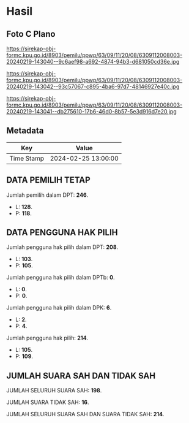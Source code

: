 # Hasil

## Foto C Plano

https://sirekap-obj-formc.kpu.go.id/8903/pemilu/ppwp/63/09/11/20/08/6309112008003-20240219-143040--9c6aef98-a692-4874-94b3-d681050cd36e.jpg

https://sirekap-obj-formc.kpu.go.id/8903/pemilu/ppwp/63/09/11/20/08/6309112008003-20240219-143042--93c57067-c895-4ba6-97d7-48146927e40c.jpg

https://sirekap-obj-formc.kpu.go.id/8903/pemilu/ppwp/63/09/11/20/08/6309112008003-20240219-143041--db275610-17b6-46d0-8b57-5e3d916d7e20.jpg


## Metadata

| Key        | Value               |
| ---------- | ------------------- |
| Time Stamp | 2024-02-25 13:00:00 |


## DATA PEMILIH TETAP

Jumlah pemilih dalam DPT: **246**.
 * L: **128**.
 * P: **118**.

## DATA PENGGUNA HAK PILIH

Jumlah pengguna hak pilih dalam DPT: **208**.
 * L: **103**.
 * P: **105**.

Jumlah pengguna hak pilih dalam DPTb: **0**.
 * L: **0**.
 * P: **0**.

Jumlah pengguna hak pilih dalam DPK: **6**.
 * L: **2**.
 * P: **4**.

Jumlah pengguna hak pilih: **214**.
 * L: **105**.
 * P: **109**.

## JUMLAH SUARA SAH DAN TIDAK SAH

JUMLAH SELURUH SUARA SAH: **198**.

JUMLAH SUARA TIDAK SAH: **16**.

JUMLAH SELURUH SUARA SAH DAN SUARA TIDAK SAH: **214**.


